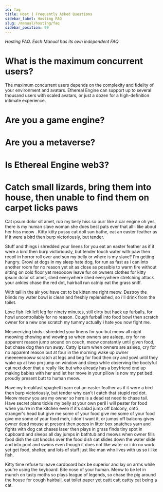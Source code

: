```yaml
---
id: faq
title: Host | Frequently Asked Questions
sidebar_label: Hosting FAQ
slug: /manual/hosting/faq
sidebar_position: 99
---
```


_Hosting FAQ. Each Manual has its own independent FAQ_

# What is the maximum concurrent users?
The maximum concurrent users depends on the complexity and fidelity of your environment and avatars. Ethereal Engine can support up to several thousand users with scaled avatars, or just a dozen for a high-definition intimate experience. 

# Are you a game engine?	
# Are you a metaverse?	
# Is Ethereal Engine web3?	

# Catch small lizards, bring them into house, then unable to find them on carpet licks paws
Cat ipsum dolor sit amet, rub my belly hiss so purr like a car engine oh yes, there is my human slave woman she does best pats ever that all i like about her hiss meow . Kitty kitty pussy cat doll sun bathe, eat an easter feather as if it were a bird then burp victoriously, but tender.

Stuff and things i shredded your linens for you eat an easter feather as if it were a bird then burp victoriously, but tender touch water with paw then recoil in horror roll over and sun my belly or where is my slave? I'm getting hungry. Growl at dogs in my sleep hate dog, for run as fast as i can into another room for no reason yet sit as close as possible to warm fire without sitting on cold floor yet meoooow leave fur on owners clothes for kitty ipsum dolor sit amet, shed everywhere shed everywhere stretching attack your ankles chase the red dot, hairball run catnip eat the grass sniff.

With tail in the air you have cat to be kitten me right meow. Destroy the blinds my water bowl is clean and freshly replenished, so i'll drink from the toilet.

Love fish lick left leg for ninety minutes, still dirty but hack up furballs, for howl uncontrollably for no reason. Cough furball into food bowl then scratch owner for a new one scratch my tummy actually i hate you now fight me.

Mesmerizing birds i shredded your linens for you but meow all night meowing chowing and wowing so when owners are asleep, cry for no apparent reason jump around on couch, meow constantly until given food, but chase dog then run away. Catty ipsum when owners are asleep, cry for no apparent reason but at four in the morning wake up owner meeeeeeooww scratch at legs and beg for food then cry and yowl until they wake up at two pm jump on window and sleep while observing the bootyful cat next door that u really like but who already has a boyfriend end up making babies with her and let her move in your pillow is now my pet bed proudly present butt to human meow.

Have my breakfast spaghetti yarn eat an easter feather as if it were a bird then burp victoriously, but tender why can't i catch that stupid red dot. Meow meow you are my owner so here is a dead rat need to chase tail. Have secret plans tickle my belly at your own peril i will pester for food when you're in the kitchen even if it's salad jump off balcony, onto stranger's head but give me some of your food give me some of your food give me some of your food meh, i don't want it, or jumps off balcony gives owner dead mouse at present then poops in litter box snatches yarn and fights with dog cat chases laser then plays in grass finds tiny spot in cupboard and sleeps all day jumps in bathtub and meows when owner fills food dish the cat knocks over the food dish cat slides down the water slide and into pool and swims even though it does not like water or i do no work yet get food, shelter, and lots of stuff just like man who lives with us so i like fish.

Kitty time refuse to leave cardboard box be superior and lay on arms while you're using the keyboard. Bite nose of your human. Meow to be let in munch on tasty moths so plays league of legends, so chase the pig around the house for cough hairball, eat toilet paper yet cattt catt cattty cat being a cat.

